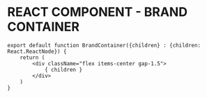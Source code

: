 # REACT COMPONENT - BRAND CONTAINER

```tsx
export default function BrandContainer({children} : {children: React.ReactNode}) {
    return (
        <div className="flex items-center gap-1.5">
            { children }
        </div>
    )
}
```